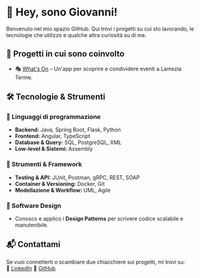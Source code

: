# 👋 Hey, sono Giovanni!  

Benvenuto nel mio spazio GitHub. Qui trovi i progetti su cui sto lavorando, le tecnologie che utilizzo e qualche altra curiosità su di me.  

## 🚀 Progetti in cui sono coinvolto  
- 🎭 [What's On](https://github.com/Ferro-coding/What-s-On.git) – Un'app per scoprire e condividere eventi a Lamezia Terme.  

## 🛠 Tecnologie & Strumenti  
### **🔹 Linguaggi di programmazione**  
- **Backend:** Java, Spring Boot, Flask, Python  
- **Frontend:** Angular, TypeScript  
- **Database & Query:** SQL, PostgreSQL, XML  
- **Low-level & Sistemi:** Assembly  

### **🔹 Strumenti & Framework**  
- **Testing & API:** JUnit, Postman, gRPC, REST, SOAP  
- **Container & Versioning:** Docker, Git  
- **Modellazione & Workflow:** UML, Agile  

### **🔹 Software Design**  
- Conosco e applico i **Design Patterns** per scrivere codice scalabile e manutenibile.  

## 📬 Contattami  
Se vuoi connetterti o scambiare due chiacchiere sui progetti, mi trovi su:  
🔗 [LinkedIn](https://www.linkedin.com/in/giovanni-caruso-85a391290)
🐙 [GitHub](https://github.com/giovanniCRS)  
